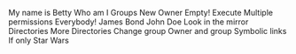 My name is Betty
Who am I
Groups
New Owner
Empty!
Execute
Multiple permissions
Everybody!
James Bond
John Doe
Look in the mirror
Directories
More Directories
Change group
Owner and group
Symbolic links
If only
Star Wars

